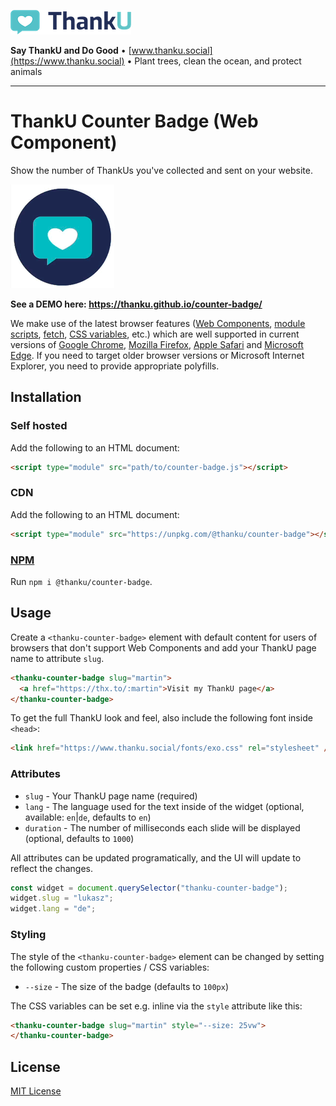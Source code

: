 ![ThankU logo](assets/thanku-logo.png)

**Say ThankU and Do Good** • [www.thanku.social](https://www.thanku.social) • Plant trees, clean the ocean, and protect animals

---

# ThankU Counter Badge (Web Component)

Show the number of ThankUs you've collected and sent on your website.

![ThankU Counter Badge Screenshot](assets/screenshot.gif)

**See a DEMO here: https://thanku.github.io/counter-badge/**

We make use of the latest browser features ([Web Components](https://developer.mozilla.org/en-US/docs/Web/Web_Components), [module scripts](https://developer.mozilla.org/en-US/docs/Web/JavaScript/Guide/Modules), [fetch](https://developer.mozilla.org/en-US/docs/Web/API/Fetch_API), [CSS variables](https://developer.mozilla.org/en-US/docs/Web/CSS/--*), etc.) which are well supported in current versions of [Google Chrome](https://www.google.com/chrome/), [Mozilla Firefox](https://www.mozilla.org/en-US/firefox/new/), [Apple Safari](https://www.apple.com/safari/) and [Microsoft Edge](https://www.microsoft.com/en-us/edge). If you need to target older browser versions or Microsoft Internet Explorer, you need to provide appropriate polyfills.

## Installation

### Self hosted

Add the following to an HTML document:

```html
<script type="module" src="path/to/counter-badge.js"></script>
```

### CDN

Add the following to an HTML document:

```html
<script type="module" src="https://unpkg.com/@thanku/counter-badge"></script>
```

### [NPM](https://www.npmjs.com/package/@thanku/counter-badge)

Run `npm i @thanku/counter-badge`.

## Usage

Create a `<thanku-counter-badge>` element with default content for users of browsers that don't support Web Components and add your ThankU page name to attribute `slug`.

```html
<thanku-counter-badge slug="martin">
  <a href="https://thx.to/:martin">Visit my ThankU page</a>
</thanku-counter-badge>
```

To get the full ThankU look and feel, also include the following font inside `<head>`:

```html
<link href="https://www.thanku.social/fonts/exo.css" rel="stylesheet" />
```

### Attributes

- `slug` - Your ThankU page name (required)
- `lang` - The language used for the text inside of the widget (optional, available: `en`|`de`, defaults to `en`)
- `duration` - The number of milliseconds each slide will be displayed (optional, defaults to `1000`)

All attributes can be updated programatically, and the UI will update to reflect the changes.

```javascript
const widget = document.querySelector("thanku-counter-badge");
widget.slug = "lukasz";
widget.lang = "de";
```

### Styling

The style of the `<thanku-counter-badge>` element can be changed by setting the following custom properties / CSS variables:

- `--size` - The size of the badge (defaults to `100px`)

The CSS variables can be set e.g. inline via the `style` attribute like this:

```html
<thanku-counter-badge slug="martin" style="--size: 25vw">
</thanku-counter-badge>
```

## License

[MIT License](LICENSE)

